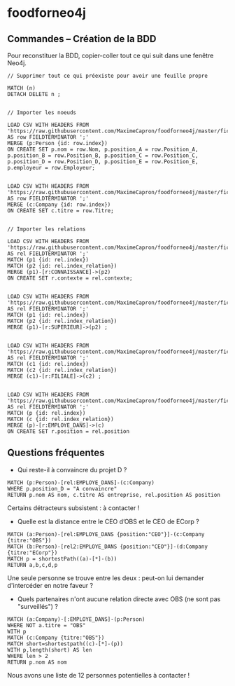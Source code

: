 # foodforneo4j

## Commandes – Création de la BDD


Pour reconstituer la BDD, copier-coller tout ce qui suit dans une fenêtre Neo4j.


```
// Supprimer tout ce qui préexiste pour avoir une feuille propre

MATCH (n)
DETACH DELETE n ;


// Importer les noeuds 

LOAD CSV WITH HEADERS FROM 'https://raw.githubusercontent.com/MaximeCapron/foodforneo4j/master/fichiers%20csv/Humains.csv' AS row FIELDTERMINATOR ';'
MERGE (p:Person {id: row.index})
ON CREATE SET p.nom = row.Nom, p.position_A = row.Position_A, p.position_B = row.Position_B, p.position_C = row.Position_C, p.position_D = row.Position_D, p.position_E = row.Position_E, p.employeur = row.Employeur;


LOAD CSV WITH HEADERS FROM 'https://raw.githubusercontent.com/MaximeCapron/foodforneo4j/master/fichiers%20csv/Entreprises.csv' AS row FIELDTERMINATOR ';'
MERGE (c:Company {id: row.index})
ON CREATE SET c.titre = row.Titre;


// Importer les relations

LOAD CSV WITH HEADERS FROM 'https://raw.githubusercontent.com/MaximeCapron/foodforneo4j/master/fichiers%20csv/Relations1.csv' AS rel FIELDTERMINATOR ';'
MATCH (p1 {id: rel.index})
MATCH (p2 {id: rel.index_relation})
MERGE (p1)-[r:CONNAISSANCE]->(p2)
ON CREATE SET r.contexte = rel.contexte;


LOAD CSV WITH HEADERS FROM 'https://raw.githubusercontent.com/MaximeCapron/foodforneo4j/master/fichiers%20csv/Relations2.csv' AS rel FIELDTERMINATOR ';'
MATCH (p1 {id: rel.index})
MATCH (p2 {id: rel.index_relation})
MERGE (p1)-[r:SUPERIEUR]->(p2) ;


LOAD CSV WITH HEADERS FROM 'https://raw.githubusercontent.com/MaximeCapron/foodforneo4j/master/fichiers%20csv/Relations3.csv' AS rel FIELDTERMINATOR ';'
MATCH (c1 {id: rel.index})
MATCH (c2 {id: rel.index_relation})
MERGE (c1)-[r:FILIALE]->(c2) ;


LOAD CSV WITH HEADERS FROM 'https://raw.githubusercontent.com/MaximeCapron/foodforneo4j/master/fichiers%20csv/Relations4.csv' AS rel FIELDTERMINATOR ';'
MATCH (p {id: rel.index})
MATCH (c {id: rel.index_relation})
MERGE (p)-[r:EMPLOYE_DANS]->(c)
ON CREATE SET r.position = rel.position
```

## Questions fréquentes

* Qui reste-il à convaincre du projet D ?

```
MATCH (p:Person)-[rel:EMPLOYE_DANS]-(c:Company)
WHERE p.position_D = "A convaincre"
RETURN p.nom AS nom, c.titre AS entreprise, rel.position AS position
```

Certains détracteurs subsistent : à contacter !


* Quelle est la distance entre le CEO d’OBS et le CEO de ECorp ?

```
MATCH (a:Person)-[rel:EMPLOYE_DANS {position:"CEO"}]-(c:Company {titre:"OBS"})
MATCH (b:Person)-[rel2:EMPLOYE_DANS {position:"CEO"}]-(d:Company {titre:"ECorp"})
MATCH p = shortestPath((a)-[*]-(b))
RETURN a,b,c,d,p
```

Une seule personne se trouve entre les deux : peut-on lui demander d'intercéder en notre faveur ?


* Quels partenaires n'ont aucune relation directe avec OBS (ne sont pas "surveillés") ?

```
MATCH (a:Company)-[:EMPLOYE_DANS]-(p:Person)
WHERE NOT a.titre = "OBS"
WITH p
MATCH (c:Company {titre:"OBS"})
MATCH short=shortestpath((c)-[*]-(p))
WITH p,length(short) AS len
WHERE len > 2
RETURN p.nom AS nom
```

Nous avons une liste de 12 personnes potentielles à contacter !
